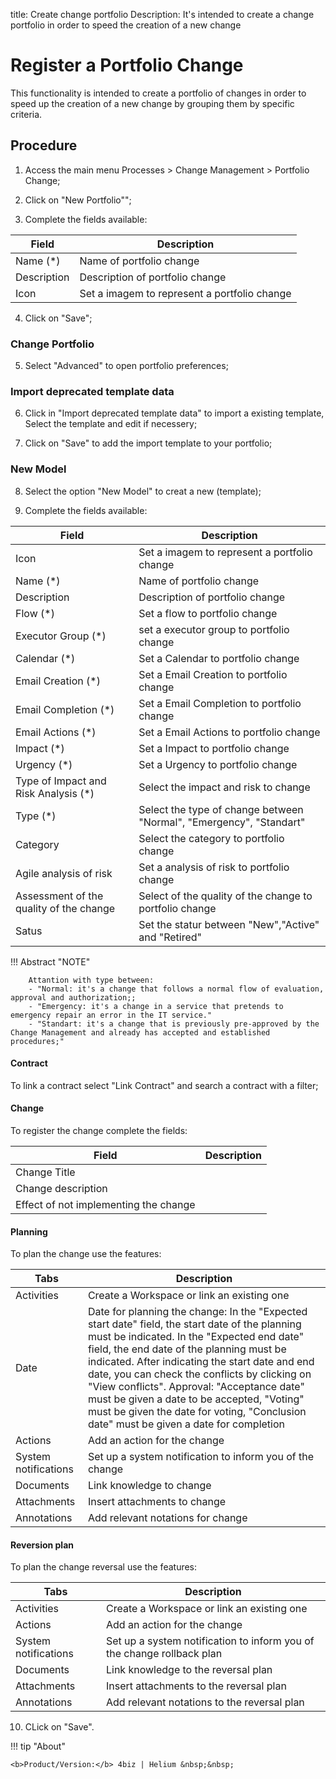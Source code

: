 title: Create change portfolio
Description: It's intended to create a change portfolio in order to speed the creation of a new change

# Register a Portfolio Change

This functionality is intended to create a portfolio of changes in order to speed up the creation of a new change by grouping them by specific criteria.

## Procedure

1.    Access the main menu Processes > Change Management > Portfolio Change;
      
2.    Click on "New Portfolio"";
   
3.    Complete the fields available:

|Field|Description|
|-|-|
|Name (\*)|Name of portfolio change|
|Description|Description of portfolio change|
|Icon|Set a imagem to represent a portfolio change|

4. Click on "Save";

### Change Portfolio

5. Select "Advanced" to open portfolio preferences;

### Import deprecated template data

6. Click in "Import deprecated template data" to import a existing template, Select the template and edit if necessery;

7. Click on "Save" to add the import template to your portfolio;

### New Model
   
8. Select the option "New Model" to creat a new (template);
   
9. Complete the fields available:

|Field|Description|
|-|-|
|Icon|Set a imagem to represent a portfolio change|
|Name (\*)|Name of portfolio change|
|Description|Description of portfolio change|
|Flow (\*)|Set a flow to portfolio change|
|Executor Group (\*)|set a executor group to portfolio change|
|Calendar (\*)|Set a Calendar to portfolio change|
|Email Creation (\*)|Set a Email Creation to portfolio change|
|Email Completion (\*)|Set a Email Completion to portfolio change|
|Email Actions (\*)|Set a Email Actions to portfolio change|
|Impact (\*)|Set a Impact to portfolio change|
|Urgency (\*)|Set a Urgency to portfolio change|
|Type of Impact and Risk Analysis (\*)|Select the impact and risk to change|
|Type (\*)|Select the type of change between "Normal", "Emergency", "Standart"|
|Category|Select the category to portfolio change|
|Agile analysis of risk|Set a analysis of risk to portfolio change|
|Assessment of the quality of the change|Select of the quality of the change to portfolio change|
|Satus|Set the statur between "New","Active" and "Retired"|

 !!! Abstract "NOTE"
    
        Attantion with type between:
        - "Normal: it's a change that follows a normal flow of evaluation, approval and authorization;;
        - "Emergency: it's a change in a service that pretends to emergency repair an error in the IT service."
        - "Standart: it's a change that is previously pre-approved by the Change Management and already has accepted and established procedures;" 
      

#### Contract

To link a contract select "Link Contract" and search a contract with a filter;

#### Change

To register the change complete the fields:

|Field|Description|
|-|-|
|Change Title||
|Change description||
|Effect of not implementing the change||

#### Planning

To plan the change use the features:

|Tabs|Description|
|-|-|
|Activities|Create a Workspace or link an existing one|
|Date|Date for planning the change: In the "Expected start date" field, the start date of the planning must be indicated. In the "Expected end date" field, the end date of the planning must be indicated. After indicating the start date and end date, you can check the conflicts by clicking on "View conflicts". Approval: "Acceptance date" must be given a date to be accepted, "Voting" must be given the date for voting, "Conclusion date" must be given a date for completion|
|Actions|Add an action for the change|
|System notifications|Set up a system notification to inform you of the change|
|Documents|Link knowledge to change|
|Attachments|Insert attachments to change|
|Annotations|Add relevant notations for change|

#### Reversion plan

To plan the change reversal use the features:

|Tabs|Description|
|-|-|
|Activities | Create a Workspace or link an existing one|
|Actions | Add an action for the change|
|System notifications|Set up a system notification to inform you of the change rollback plan|
|Documents|Link knowledge to the reversal plan|
|Attachments|Insert attachments to the reversal plan|
|Annotations|Add relevant notations to the reversal plan|

10. CLick on "Save".

!!! tip "About"

    <b>Product/Version:</b> 4biz | Helium &nbsp;&nbsp;
